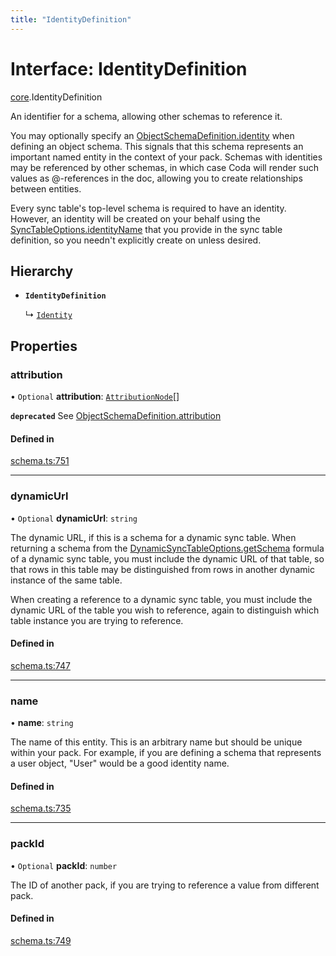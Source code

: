 ```yaml
---
title: "IdentityDefinition"
---
```

# Interface: IdentityDefinition

[core](../modules/core.md).IdentityDefinition

An identifier for a schema, allowing other schemas to reference it.

You may optionally specify an [ObjectSchemaDefinition.identity](core.ObjectSchemaDefinition.md#identity) when defining an object schema.
This signals that this schema represents an important named entity in the context of your pack.
Schemas with identities may be referenced by other schemas, in which case Coda
will render such values as @-references in the doc, allowing you to create relationships
between entities.

Every sync table's top-level schema is required to have an identity. However, an identity
will be created on your behalf using the [SyncTableOptions.identityName](core.SyncTableOptions.md#identityname) that you provide in the sync
table definition, so you needn't explicitly create on unless desired.

## Hierarchy

- **`IdentityDefinition`**

  ↳ [`Identity`](core.Identity.md)

## Properties

### attribution

• `Optional` **attribution**: [`AttributionNode`](../types/core.AttributionNode.md)[]

**`deprecated`** See [ObjectSchemaDefinition.attribution](core.ObjectSchemaDefinition.md#attribution)

#### Defined in

[schema.ts:751](https://github.com/coda/packs-sdk/blob/main/schema.ts#L751)

___

### dynamicUrl

• `Optional` **dynamicUrl**: `string`

The dynamic URL, if this is a schema for a dynamic sync table. When returning a schema from the
[DynamicSyncTableOptions.getSchema](core.DynamicSyncTableOptions.md#getschema) formula of a dynamic sync table, you must include
the dynamic URL of that table, so that rows
in this table may be distinguished from rows in another dynamic instance of the same table.

When creating a reference to a dynamic sync table, you must include the dynamic URL of the table
you wish to reference, again to distinguish which table instance you are trying to reference.

#### Defined in

[schema.ts:747](https://github.com/coda/packs-sdk/blob/main/schema.ts#L747)

___

### name

• **name**: `string`

The name of this entity. This is an arbitrary name but should be unique within your pack.
For example, if you are defining a schema that represents a user object, "User" would be a good identity name.

#### Defined in

[schema.ts:735](https://github.com/coda/packs-sdk/blob/main/schema.ts#L735)

___

### packId

• `Optional` **packId**: `number`

The ID of another pack, if you are trying to reference a value from different pack.

#### Defined in

[schema.ts:749](https://github.com/coda/packs-sdk/blob/main/schema.ts#L749)
